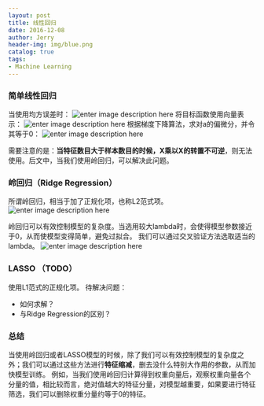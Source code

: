 ```yaml
---
layout: post
title: 线性回归
date: 2016-12-08
author: Jerry
header-img: img/blue.png
catalog: true
tags:
- Machine Learning
---
```



### 简单线性回归
当使用均方误差时：
![enter image description here](http://7xt1xs.com1.z0.glb.clouddn.com/ml/linear_reg/1.png)
将目标函数使用向量表示：
![enter image description here](http://7xt1xs.com1.z0.glb.clouddn.com/ml/linear_reg/2.png)
根据梯度下降算法，求对a的偏微分，并令其等于0：
![enter image description here](http://7xt1xs.com1.z0.glb.clouddn.com/ml/linear_reg/3.png)

需要注意的是：**当特征数目大于样本数目的时候，X乘以X的转置不可逆**，则无法使用。后文中，当我们使用岭回归，可以解决此问题。

### 岭回归（Ridge Regression）
所谓岭回归，相当于加了正规化项，也称L2范式项。
![enter image description here](http://7xt1xs.com1.z0.glb.clouddn.com/ml/linear_reg/4.png)

岭回归可以有效控制模型的复杂度。当选用较大lambda时，会使得模型参数接近于0，从而使模型变得简单，避免过拟合。
我们可以通过交叉验证方法选取适当的lambda。
![enter image description here](http://7xt1xs.com1.z0.glb.clouddn.com/ml/linear_reg/5.png)

### LASSO （TODO）
使用L1范式的正规化项。
待解决问题：
- 如何求解？
- 与Ridge Regression的区别？

### 总结
当使用岭回归或者LASSO模型的时候，除了我们可以有效控制模型的复杂度之外；我们可以通过这些方法进行**特征缩减**，删去没什么特别大作用的参数，从而加快模型训练。
例如，当我们使用岭回归计算得到权重向量后，观察权重向量各个分量的值，相比较而言，绝对值越大的特征分量，对模型越重要，如果要进行特征筛选，我们可以删除权重分量约等于0的特征。